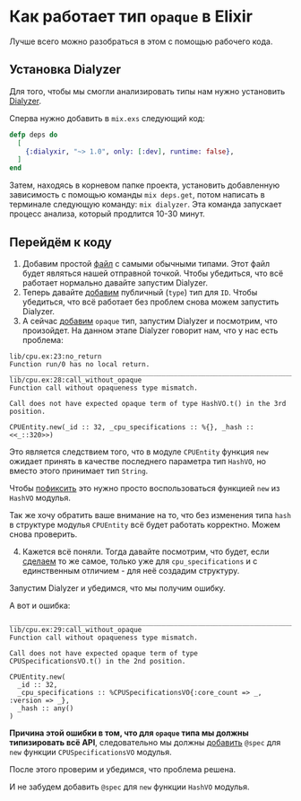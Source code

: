 # Как работает тип `opaque` в Elixir

Лучше всего можно разобраться в этом с помощью рабочего кода. 

## Установка Dialyzer

Для того, чтобы мы смогли анализировать типы нам нужно установить
[Dialyzer](https://github.com/jeremyjh/dialyxir).

Сперва нужно добавить в `mix.exs` следующий код:

```elixir
defp deps do
  [
    {:dialyxir, "~> 1.0", only: [:dev], runtime: false},
  ]
end
```

Затем, находясь в корневом папке проекта, установить добавленную зависимость
с помощью команды `mix deps.get`, потом написать в терминале следующую команду:
`mix dialyzer`. Эта команда запускает процесс анализа, который продлится 10-30 
минут.

## Перейдём к коду

1. Добавим простой [файл](https://gitlab.com/Sur.en/how-works-opaque-type-in-elixir/-/commit/e1ab13331d071457ca9594a7446b37776fa3f8cf)
с самыми обычными типами. Этот файл будет являться нашей отправной точкой.
Чтобы убедиться, что всё работает нормально давайте запустим Dialyzer.
2. Теперь давайте [добавим](https://gitlab.com/Sur.en/how-works-opaque-type-in-elixir/-/commit/804c07c01c562c64be8352d21e58988f2d22ca53) 
публичный (`type`) тип для `ID`. Чтобы убедиться, что всё работает без проблем
снова можем запустить Dialyzer.
3. А сейчас [добавим](https://gitlab.com/Sur.en/how-works-opaque-type-in-elixir/-/commit/132949d629e09527521f03e6e28632edc2875814) 
`opaque` тип, запустим Dialyzer и посмотрим, что произойдет.
На данном этапе Dialyzer говорит нам, что у нас есть проблема:

```
lib/cpu.ex:23:no_return
Function run/0 has no local return.
________________________________________________________________________________
lib/cpu.ex:28:call_without_opaque
Function call without opaqueness type mismatch.

Call does not have expected opaque term of type HashVO.t() in the 3rd position.

CPUEntity.new(_id :: 32, _cpu_specifications :: %{}, _hash :: <<_::320>>)
```

Это является следствием того, что в модуле `CPUEntity` функция `new` ожидает 
принять в качестве последнего параметра тип `HashVO`, но вместо этого принимает
тип `String`. 

Чтобы [пофиксить](https://gitlab.com/Sur.en/how-works-opaque-type-in-elixir/-/commit/2b86b88bf9c04959ba76df57a985ed97a4644366)
это нужно просто воспользоваться функцией `new` из `HashVO` модулья. 

Так же хочу обратить ваше внимание на то, что без изменения типа `hash` в структуре
модулья `CPUEntity` всё будет работать корректно. Можем снова проверить.

4. Кажется всё поняли. Тогда давайте посмотрим, что будет, если [сделаем](https://gitlab.com/Sur.en/how-works-opaque-type-in-elixir/-/commit/fd0fdfe15089999edd0dd70491faee3190e6c201)
то же самое, только уже для `cpu_specifications` и с единственным отличием - 
для неё создадим структуру.

Запустим Dialyzer и убедимся, что мы получим ошибку. 

А вот и ошибка:

```
________________________________________________________________________________
lib/cpu.ex:29:call_without_opaque
Function call without opaqueness type mismatch.

Call does not have expected opaque term of type CPUSpecificationsVO.t() in the 2nd position.

CPUEntity.new(
  _id :: 32,
  _cpu_specifications :: %CPUSpecificationsVO{:core_count => _, :version => _},
  _hash :: any()
)
```

**Причина этой ошибки в том, что для `opaque` типа мы должны типизировать всё
API**, следовательно мы должны 
[добавить](https://gitlab.com/Sur.en/how-works-opaque-type-in-elixir/-/commit/9c95911e8bca49f63004ccabe063543ac26448e9)
`@spec` для `new` функции `CPUSpecificationsVO` модулья.

После этого проверим и убедимся, что проблема решена.

И не забудем добавить `@spec` для `new` функции `HashVO` модулья.